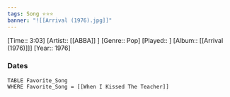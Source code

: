 ```yaml
---
tags: Song ⭐⭐⭐ 
banner: "![[Arrival (1976).jpg]]"
---
```

[Time:: 3:03]
[Artist:: [[ABBA]] ]
[Genre:: Pop]
[Played:: ]
[Album:: [[Arrival (1976)]]]
[Year:: 1976]
### Dates
````dataview
TABLE Favorite_Song
WHERE Favorite_Song = [[When I Kissed The Teacher]]
````